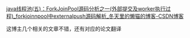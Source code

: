 [java线程池(五)：ForkJoinPool源码分析之一(外部提交及worker执行过程)_forkjoinnpool中externalpush源码解析_冬天里的懒猫的博客-CSDN博客](https://blog.csdn.net/dhaibo1986/article/details/108782916?spm=1001.2014.3001.5502)

这博主几个相关的文章不错，还有对应的论文翻译
